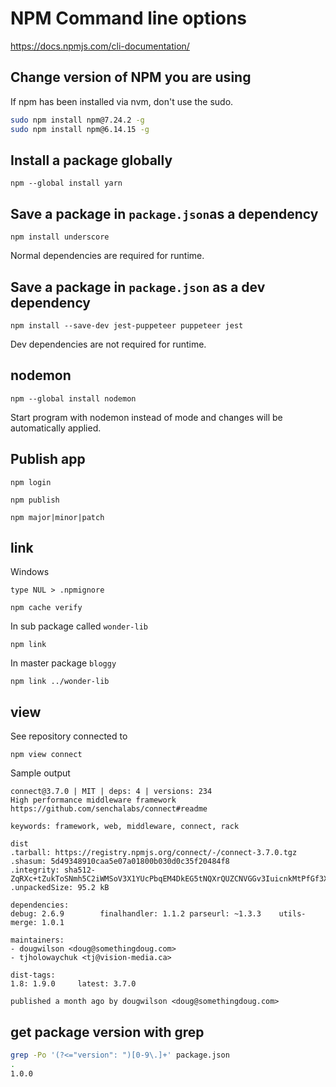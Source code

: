 # NPM Command line options

https://docs.npmjs.com/cli-documentation/

## Change version of NPM you are using

If npm has been installed via nvm, don't use the sudo.

```sh
sudo npm install npm@7.24.2 -g
sudo npm install npm@6.14.15 -g
```

## Install a package globally

```
npm --global install yarn
```

## Save a package in `package.json`as a dependency

```
npm install underscore
```

Normal dependencies are required for runtime.

## Save a package in `package.json` as a dev dependency

```
npm install --save-dev jest-puppeteer puppeteer jest
```

Dev dependencies are not required for runtime.

## nodemon

```
npm --global install nodemon
```

Start program with nodemon instead of mode and changes will be automatically applied.

## Publish app

```
npm login
```

```
npm publish
```

```
npm major|minor|patch
```

## link

Windows

```
type NUL > .npmignore
```

```
npm cache verify
```

In sub package called `wonder-lib`

```
npm link
```

In master package `bloggy`

```
npm link ../wonder-lib
```

## view

See repository connected to

```
npm view connect
```

Sample output

```
connect@3.7.0 | MIT | deps: 4 | versions: 234
High performance middleware framework
https://github.com/senchalabs/connect#readme

keywords: framework, web, middleware, connect, rack

dist
.tarball: https://registry.npmjs.org/connect/-/connect-3.7.0.tgz
.shasum: 5d49348910caa5e07a01800b030d0c35f20484f8
.integrity: sha512-ZqRXc+tZukToSNmh5C2iWMSoV3X1YUcPbqEM4DkEG5tNQXrQUZCNVGGv3IuicnkMtPfGf3Xtp8WCXs295iQ1pQ==
.unpackedSize: 95.2 kB

dependencies:
debug: 2.6.9        finalhandler: 1.1.2 parseurl: ~1.3.3    utils-merge: 1.0.1

maintainers:
- dougwilson <doug@somethingdoug.com>
- tjholowaychuk <tj@vision-media.ca>

dist-tags:
1.8: 1.9.0     latest: 3.7.0

published a month ago by dougwilson <doug@somethingdoug.com>
```

## get package version with grep

```sh
grep -Po '(?<="version": ")[0-9\.]+' package.json
.
1.0.0
```
